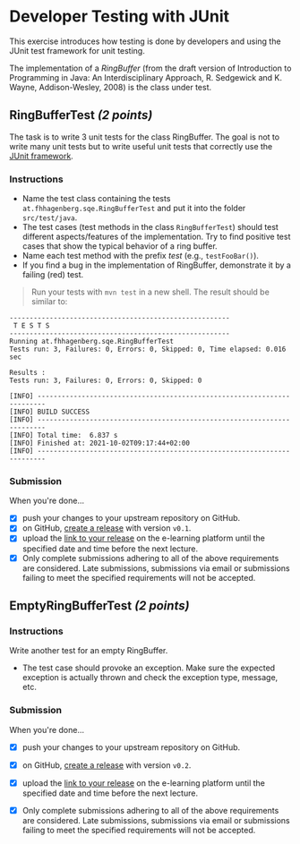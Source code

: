 # Developer Testing with JUnit 

This exercise introduces how testing is done by developers and using the JUnit test framework for unit testing.

The implementation of a _RingBuffer_ (from the draft version of Introduction to Programming in Java: An Interdisciplinary Approach, R. Sedgewick and K. Wayne, Addison-Wesley, 2008) is the class under  test.

## RingBufferTest _(2 points)_

The task is to write 3 unit tests for the class RingBuffer. The goal is not to write many unit tests but to write useful unit tests that correctly use the [JUnit framework](https://junit.org/junit5/docs/current/user-guide/#writing-tests).

### Instructions

- Name the test class containing the tests `at.fhhagenberg.sqe.RingBufferTest` and put it into the folder `src/test/java`.
- The test cases (test methods in the class `RingBufferTest`) should test different aspects/features of the implementation. Try to find positive test cases that show the typical behavior of a ring buffer.
- Name each test method with the prefix _test<MethodName>_ (e.g., `testFooBar()`).
- If you find a bug in the implementation of RingBuffer, demonstrate it by a failing (red) test.

> Run your tests with `mvn test` in a new shell. The result should be similar to:

```
-------------------------------------------------------
 T E S T S
-------------------------------------------------------
Running at.fhhagenberg.sqe.RingBufferTest
Tests run: 3, Failures: 0, Errors: 0, Skipped: 0, Time elapsed: 0.016 sec

Results :
Tests run: 3, Failures: 0, Errors: 0, Skipped: 0

[INFO] ------------------------------------------------------------------------
[INFO] BUILD SUCCESS
[INFO] ------------------------------------------------------------------------
[INFO] Total time:  6.837 s
[INFO] Finished at: 2021-10-02T09:17:44+02:00
[INFO] ------------------------------------------------------------------------
```

### Submission

When you're done...

- [x] push your changes to your upstream repository on GitHub.
- [x] on GitHub, [create a release][GitHub creating releases] with version `v0.1`.
- [x] upload the [link to your release][GitHub linking to releases] on the e-learning platform until the specified date and time before the next lecture.
- [x] Only complete submissions adhering to all of the above requirements are considered. Late submissions, submissions via email or submissions failing to meet the specified requirements will not be accepted.

## EmptyRingBufferTest _(2 points)_

### Instructions

Write another test for an empty RingBuffer. 

- The test case should provoke an exception. Make sure the expected exception is actually thrown and check the exception type, message, etc. 

### Submission

When you're done...

- [x] push your changes to your upstream repository on GitHub.
- [x] on GitHub, [create a release][GitHub creating releases] with version `v0.2`.
- [x] upload the [link to your release][GitHub linking to releases] on the e-learning platform until the specified date and time before the next lecture.
- [x] Only complete submissions adhering to all of the above requirements are considered. Late submissions, submissions via email or submissions failing to meet the specified requirements will not be accepted.


[GitHub creating releases]: https://help.github.com/articles/creating-releases/
[GitHub linking to releases]: https://help.github.com/articles/linking-to-releases/
